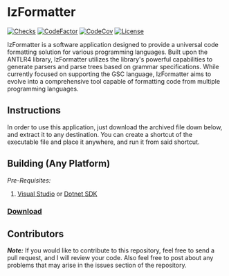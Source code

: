 # IzFormatter

[![Checks](https://img.shields.io/github/check-runs/Iswenzz/IzFormatter/master?logo=github)](https://github.com/Iswenzz/IzFormatter/actions)
[![CodeFactor](https://img.shields.io/codefactor/grade/github/Iswenzz/IzFormatter?label=codefactor&logo=codefactor)](https://www.codefactor.io/repository/github/iswenzz/IzFormatter)
[![CodeCov](https://img.shields.io/codecov/c/github/Iswenzz/IzFormatter?label=codecov&logo=codecov)](https://codecov.io/gh/Iswenzz/IzFormatter)
[![License](https://img.shields.io/github/license/Iswenzz/IzFormatter?color=blue&logo=gitbook&logoColor=white)](https://github.com/Iswenzz/IzFormatter/blob/master/LICENSE)

IzFormatter is a software application designed to provide a universal code formatting solution for various programming languages. Built upon the ANTLR4 library, IzFormatter utilizes the library's powerful capabilities to generate parsers and parse trees based on grammar specifications. While currently focused on supporting the GSC language, IzFormatter aims to evolve into a comprehensive tool capable of formatting code from multiple programming languages.

## Instructions

In order to use this application, just download the archived file down below, and extract it to any destination.
You can create a shortcut of the executable file and place it anywhere, and run it from said shortcut.

## Building (Any Platform)

_Pre-Requisites:_
1. [Visual Studio](https://visualstudio.microsoft.com/) or [Dotnet SDK](https://dotnet.microsoft.com/download)

### [Download](https://github.com/Iswenzz/IzFormatter/releases)

## Contributors

***Note:*** If you would like to contribute to this repository, feel free to send a pull request, and I will review your code.
Also feel free to post about any problems that may arise in the issues section of the repository.

